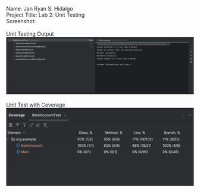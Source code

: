 Name: Jan Ryan S. Hidalgo <br/>
Project Title: Lab 2: Unit Testing <br/>
Screenshot: <br/> <br/>
Unit Testing Output <br/>
![UnitTestOutput.png](UnitTestOutput.png)
<br/><br/>
Unit Test with Coverage <br/>
![OutputCoverage.png](OutputCoverage.png)